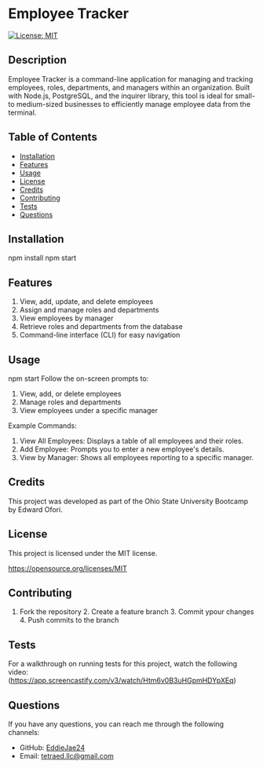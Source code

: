 # Employee Tracker
 [![License: MIT](https://img.shields.io/badge/License-MIT-yellow.svg)](https://opensource.org/licenses/MIT)

  ## Description
 Employee Tracker is a command-line application for managing and tracking employees, roles, departments, and managers within an organization. Built with Node.js, PostgreSQL, and the inquirer library, this tool is ideal for small- to medium-sized businesses to efficiently manage employee data from the terminal.

  ## Table of Contents
  - [Installation](#installation)
  - [Features](#features)
  - [Usage](#usage)
  - [License](#license)
  - [Credits](#credits)
  - [Contributing](#contributing)
  - [Tests](#tests)
  - [Questions](#questions)

  ## Installation
  npm install
  npm start

  ## Features
  1. View, add, update, and delete employees
  2. Assign and manage roles and departments
  3. View employees by manager
  4. Retrieve roles and departments from the database
  5. Command-line interface (CLI) for easy navigation

  ## Usage
  npm start
  Follow the on-screen prompts to:
  1. View, add, or delete employees
  2. Manage roles and departments
  3. View employees under a specific manager

  Example Commands: 
  1. View All Employees: Displays a table of all employees and their roles.
  2. Add Employee: Prompts you to enter a new employee's details.
  3. View by Manager: Shows all employees reporting to a specific manager.
  
  ## Credits
  This project was developed as part of the Ohio State University Bootcamp by Edward Ofori. 
  

  ## License
  This project is licensed under the MIT license.

  https://opensource.org/licenses/MIT

  ## Contributing
  1. Fork the repository 2. Create a feature branch 3. Commit ypour changes 4. Push commits to the branch

  ## Tests
  For a walkthrough on running tests for this project, watch the following video:
  (https://app.screencastify.com/v3/watch/Htm6v0B3uHGpmHDYpXEq)


  ## Questions
  If you have any questions, you can reach me through the following channels:
  - GitHub: [EddieJae24](https://github.com/EddieJae24)
  - Email: tetraed.llc@gmail.com

  